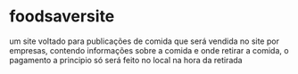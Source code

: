 # foodsaversite
um site voltado para publicações de comida que será vendida no site por empresas, contendo informações sobre a comida e onde retirar a comida, o pagamento a principio só será feito no local na hora da retirada
